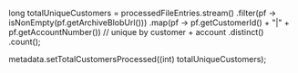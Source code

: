 long totalUniqueCustomers = processedFileEntries.stream()
        .filter(pf -> isNonEmpty(pf.getArchiveBlobUrl()))
        .map(pf -> pf.getCustomerId() + "|" + pf.getAccountNumber()) // unique by customer + account
        .distinct()
        .count();

metadata.setTotalCustomersProcessed((int) totalUniqueCustomers);
